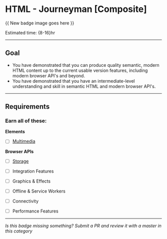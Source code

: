 # HTML - Journeyman [Composite]

{{ New badge image goes here }}
<!-- TODO: design new V2 JavaScript badge before this releases -->

Estimated time: {8-16}hr

-----


## Goal
- You have demonstrated that you can produce quality semantic, modern HTML content up to the current usable version features, including modern browser API's and beyond.
- You have demonstrated that you have an intermediate-level understanding and skill in semantic HTML and modern browser API's.


-----


## Requirements

### Earn all of these:

**Elements**

- [ ] [Multimedia](_micro_multimedia.md)

**Browser APIs**

- [ ] [Storage](_micro_storage.md)
- [ ] Integration Features
- [ ] Graphics & Effects
- [ ] Offline & Service Workers
- [ ] Connectivity
- [ ] Performance Features


-----

  *Is this badge missing something? Submit a PR and review it with a master in this category*
